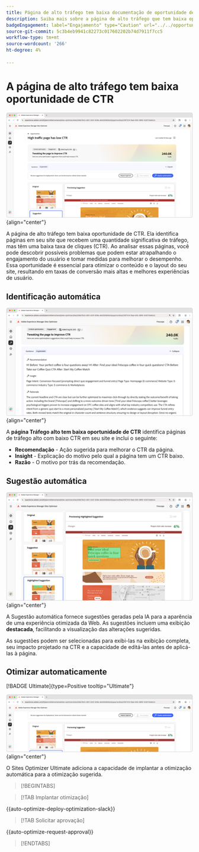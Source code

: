 ```yaml
---
title: Página de alto tráfego tem baixa documentação de oportunidade de CTR
description: Saiba mais sobre a página de alto tráfego que tem baixa oportunidade de CTR e como usá-la para aumentar o engajamento no seu site.
badgeEngagement: label="Engajamento" type="Caution" url="../../opportunity-types/engagement.md" tooltip="Engajamento"
source-git-commit: 5c3b4eb9941c82273c017602202b74d7911f7cc5
workflow-type: tm+mt
source-wordcount: '266'
ht-degree: 4%

---
```



# A página de alto tráfego tem baixa oportunidade de CTR

![A página de alto tráfego tem baixa oportunidade de CTR](./assets/high-traffic-page-has-low-ctr/hero.png){align="center"}

A página de alto tráfego tem baixa oportunidade de CTR. Ela identifica páginas em seu site que recebem uma quantidade significativa de tráfego, mas têm uma baixa taxa de cliques (CTR). Ao analisar essas páginas, você pode descobrir possíveis problemas que podem estar atrapalhando o engajamento do usuário e tomar medidas para melhorar o desempenho. Essa oportunidade é essencial para otimizar o conteúdo e o layout do seu site, resultando em taxas de conversão mais altas e melhores experiências de usuário.

## Identificação automática

![A página de identificação automática de alto tráfego tem poucos problemas de CTR](./assets/high-traffic-page-has-low-ctr/auto-identify.png){align="center"}

A **página Tráfego alto tem baixa oportunidade de CTR** identifica páginas de tráfego alto com baixo CTR em seu site e inclui o seguinte:

* **Recomendação** - Ação sugerida para melhorar o CTR da página.
* **Insight** - Explicação do motivo pelo qual a página tem um CTR baixo.
* **Razão** - O motivo por trás da recomendação.

## Sugestão automática

![A sugestão automática de página de alto tráfego tem poucos problemas de CTR](./assets/high-traffic-page-has-low-ctr/auto-suggest.png){align="center"}

A Sugestão automática fornece sugestões geradas pela IA para a aparência de uma experiência otimizada da Web. As sugestões incluem uma exibição **destacada**, facilitando a visualização das alterações sugeridas.

As sugestões podem ser selecionadas para exibi-las na exibição completa, seu impacto projetado na CTR e a capacidade de editá-las antes de aplicá-las à página.

## Otimizar automaticamente

[!BADGE Ultimate]{type=Positive tooltip="Ultimate"}

![A página de otimização automática de alto tráfego tem poucos problemas de CTR](./assets/high-traffic-page-has-low-ctr/auto-optimize.png){align="center"}

O Sites Optimizer Ultimate adiciona a capacidade de implantar a otimização automática para a otimização sugerida.

>[!BEGINTABS]

>[!TAB Implantar otimização]

{{auto-optimize-deploy-optimization-slack}}

>[!TAB Solicitar aprovação]

{{auto-optimize-request-approval}}

>[!ENDTABS]
